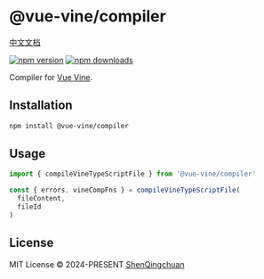 # @vue-vine/compiler

[中文文档](./README.zh-CN.md)

[![npm version][npm-version-src]][npm-version-href]
[![npm downloads][npm-downloads-src]][npm-downloads-href]

Compiler for [Vue Vine](https://vue-vine.dev).

## Installation

```bash
npm install @vue-vine/compiler
```

## Usage

```ts
import { compileVineTypeScriptFile } from '@vue-vine/compiler'

const { errors, vineCompFns } = compileVineTypeScriptFile(
  fileContent,
  fileId
)
```

## License

MIT License © 2024-PRESENT [ShenQingchuan](https://github.com/shenqingchuan)

<!-- Badges -->

[npm-version-src]: https://img.shields.io/npm/v/@vue-vine/compiler?style=flat&colorA=080f12&colorB=1fa669
[npm-version-href]: https://npmjs.com/package/@vue-vine/compiler
[npm-downloads-src]: https://img.shields.io/npm/dm/@vue-vine/compiler?style=flat&colorA=080f12&colorB=1fa669
[npm-downloads-href]: https://npmjs.com/package/@vue-vine/compiler
